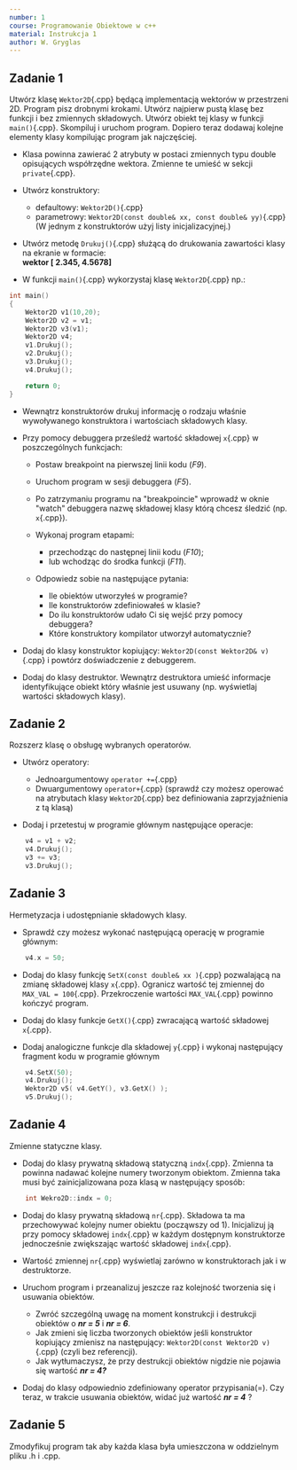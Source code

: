```yaml
---
number: 1
course: Programowanie Obiektowe w c++
material: Instrukcja 1
author: W. Gryglas
---
```


## Zadanie 1

Utwórz klasę `Wektor2D`{.cpp} będącą implementacją wektorów w przestrzeni 2D. Program pisz drobnymi krokami. Utwórz najpierw pustą klasę bez funkcji i bez zmiennych składowych. Utwórz obiekt tej klasy w funkcji `main()`{.cpp}. Skompiluj i uruchom program. Dopiero teraz dodawaj kolejne elementy klasy kompilując program jak najczęściej. 

* Klasa powinna zawierać 2 atrybuty w postaci zmiennych typu double opisujących współrzędne wektora. Zmienne te umieść w sekcji `private`{.cpp}.

* Utwórz konstruktory:
    * defaultowy: `Wektor2D()`{.cpp}
    * parametrowy: `Wektor2D(const double& xx, const double& yy)`{.cpp}
(W jednym z konstruktorów użyj listy inicjalizacyjnej.)
 
* Utwórz metodę `Drukuj()`{.cpp} służącą do drukowania zawartości klasy na ekranie w formacie:   
**wektor [ 2.345, 4.5678]**

* W funkcji `main()`{.cpp} wykorzystaj klasę `Wektor2D`{.cpp} np.:
```c++
int main()
{
    Wektor2D v1(10,20);
    Wektor2D v2 = v1;
    Wektor2D v3(v1);
    Wektor2D v4;
    v1.Drukuj();
    v2.Drukuj();
    v3.Drukuj();
    v4.Drukuj();

    return 0;
}
```

* Wewnątrz konstruktorów drukuj informację o rodzaju właśnie wywoływanego konstruktora i wartościach składowych klasy.

* Przy pomocy debuggera prześledź wartość składowej `x`{.cpp} w poszczególnych funkcjach:
    * Postaw breakpoint na pierwszej linii kodu (*F9*).
    * Uruchom program w sesji debuggera (*F5*).
    * Po zatrzymaniu programu na "breakpoincie" wprowadź w oknie "watch" debuggera nazwę składowej klasy którą chcesz śledzić (np. `x`{.cpp}).
    * Wykonaj program etapami:
        * przechodząc do następnej linii kodu (*F10*);
        * lub wchodząc do środka funkcji (*F11*).

	* Odpowiedz sobie na następujące pytania:
		* Ile obiektów utworzyłeś w programie?
		* Ile konstruktorów zdefiniowałeś w klasie?
		* Do ilu konstruktorów udało Ci się wejść przy pomocy debuggera?
		* Które konstruktory kompilator utworzył automatycznie?

* Dodaj do klasy konstruktor kopiujący: `Wektor2D(const Wektor2D& v)`{.cpp} i powtórz doświadczenie z debuggerem.

* Dodaj do klasy destruktor. Wewnątrz destruktora umieść informacje identyfikujące obiekt który właśnie jest usuwany (np. wyświetlaj wartości składowych klasy).

## Zadanie 2
Rozszerz klasę o obsługę wybranych operatorów.

* Utwórz operatory:
     * Jednoargumentowy  `operator +=`{.cpp}
     * Dwuargumentowy `operator+`{.cpp} (sprawdź czy możesz operować na atrybutach klasy `Wektor2D`{.cpp} bez definiowania zaprzyjaźnienia z tą klasą)

* Dodaj i przetestuj w programie głównym następujące operacje:
```c++
	v4 = v1 + v2;
	v4.Drukuj();
	v3 += v3;
	v3.Drukuj();
```

## Zadanie 3
Hermetyzacja i udostępnianie składowych klasy.

* Sprawdź czy możesz wykonać następującą operację w programie głównym:
```c++
	v4.x = 50;
```

* Dodaj do klasy funkcję `SetX(const double& xx )`{.cpp} pozwalającą na zmianę składowej klasy `x`{.cpp}. Ogranicz wartość tej zmiennej do `MAX_VAL = 100`{.cpp}. Przekroczenie wartości `MAX_VAL`{.cpp} powinno kończyć program.

* Dodaj do klasy funkcje `GetX()`{.cpp} zwracającą wartość składowej `x`{.cpp}.

* Dodaj analogiczne funkcje dla składowej `y`{.cpp} i wykonaj następujący fragment kodu w programie głównym
```c++
	v4.SetX(50);
	v4.Drukuj();
	Wektor2D v5( v4.GetY(), v3.GetX() );
	v5.Drukuj();
```

## Zadanie 4
Zmienne statyczne klasy.
* Dodaj do klasy prywatną składową statyczną `indx`{.cpp}. Zmienna ta powinna nadawać kolejne numery tworzonym obiektom. Zmienna taka musi być zainicjalizowana poza klasą w następujący sposób:
```c++
	int Wekro2D::indx = 0;
```
* Dodaj do klasy prywatną składową `nr`{.cpp}. Składowa ta ma przechowywać kolejny numer obiektu (począwszy od 1). Inicjalizuj ją przy pomocy składowej `indx`{.cpp} w każdym dostępnym konstruktorze jednocześnie zwiększając wartość składowej `indx`{.cpp}.

* Wartość zmiennej `nr`{.cpp} wyświetlaj zarówno w konstruktorach jak i w destruktorze.

* Uruchom program i przeanalizuj jeszcze raz kolejność tworzenia się i usuwania obiektów. 
     * Zwróć szczególną uwagę na moment konstrukcji i destrukcji obiektów o ***nr = 5*** i ***nr = 6***.
     * Jak zmieni się liczba tworzonych obiektów jeśli konstruktor kopiujący zmienisz na następujący: `Wektor2D(const Wektor2D v)`{.cpp} (czyli bez referencji).
     * Jak wytłumaczysz, że przy destrukcji obiektów nigdzie nie pojawia się wartość ***nr = 4?*** 

* Dodaj do klasy odpowiednio zdefiniowany operator przypisania(=). Czy teraz, w trakcie usuwania obiektów, widać już wartość ***nr = 4*** ?

## Zadanie 5
Zmodyfikuj program tak aby każda klasa była umieszczona w oddzielnym pliku .h i .cpp.


